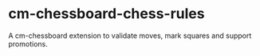 # cm-chessboard-chess-rules

A cm-chessboard extension to validate moves, mark squares and support promotions.
